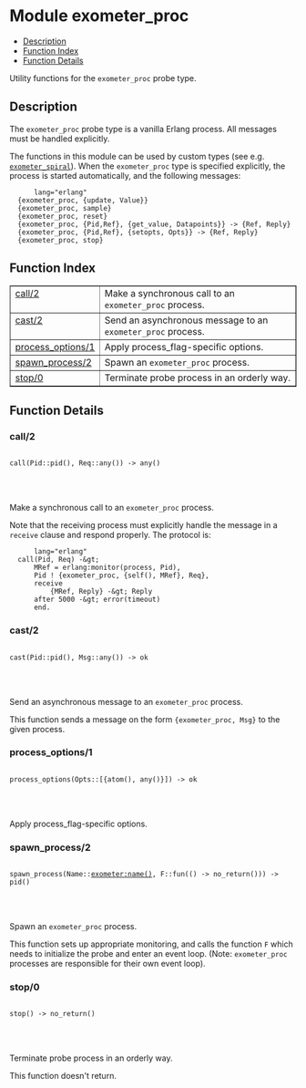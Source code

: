 

# Module exometer_proc #
* [Description](#description)
* [Function Index](#index)
* [Function Details](#functions)


Utility functions for the `exometer_proc` probe type.

<a name="description"></a>

## Description ##



The `exometer_proc` probe type is a vanilla Erlang process. All messages
must be handled explicitly.


The functions in this module can be used by custom types
(see e.g. [`exometer_spiral`](exometer_spiral.md)). When the `exometer_proc` type is
specified explicitly, the process is started automatically, and the
following messages:

```
      lang="erlang"
  {exometer_proc, {update, Value}}
  {exometer_proc, sample}
  {exometer_proc, reset}
  {exometer_proc, {Pid,Ref}, {get_value, Datapoints}} -> {Ref, Reply}
  {exometer_proc, {Pid,Ref}, {setopts, Opts}} -> {Ref, Reply}
  {exometer_proc, stop}
```
<a name="index"></a>

## Function Index ##


<table width="100%" border="1" cellspacing="0" cellpadding="2" summary="function index"><tr><td valign="top"><a href="#call-2">call/2</a></td><td>Make a synchronous call to an <code>exometer_proc</code> process.</td></tr><tr><td valign="top"><a href="#cast-2">cast/2</a></td><td>Send an asynchronous message to an <code>exometer_proc</code> process.</td></tr><tr><td valign="top"><a href="#process_options-1">process_options/1</a></td><td>Apply process_flag-specific options.</td></tr><tr><td valign="top"><a href="#spawn_process-2">spawn_process/2</a></td><td>Spawn an <code>exometer_proc</code> process.</td></tr><tr><td valign="top"><a href="#stop-0">stop/0</a></td><td>Terminate probe process in an orderly way.</td></tr></table>


<a name="functions"></a>

## Function Details ##

<a name="call-2"></a>

### call/2 ###


<pre><code>
call(Pid::pid(), Req::any()) -&gt; any()
</code></pre>

<br></br>



Make a synchronous call to an `exometer_proc` process.


Note that the receiving process must explicitly handle the message in a
`receive` clause and respond properly. The protocol is:

```
      lang="erlang"
  call(Pid, Req) -&gt;
      MRef = erlang:monitor(process, Pid),
      Pid ! {exometer_proc, {self(), MRef}, Req},
      receive
          {MRef, Reply} -&gt; Reply
      after 5000 -&gt; error(timeout)
      end.
```

<a name="cast-2"></a>

### cast/2 ###


<pre><code>
cast(Pid::pid(), Msg::any()) -&gt; ok
</code></pre>

<br></br>



Send an asynchronous message to an `exometer_proc` process.


This function sends a message on the form `{exometer_proc, Msg}` to the
given process.
<a name="process_options-1"></a>

### process_options/1 ###


<pre><code>
process_options(Opts::[{atom(), any()}]) -&gt; ok
</code></pre>

<br></br>


Apply process_flag-specific options.
<a name="spawn_process-2"></a>

### spawn_process/2 ###


<pre><code>
spawn_process(Name::<a href="exometer.md#type-name">exometer:name()</a>, F::fun(() -&gt; no_return())) -&gt; pid()
</code></pre>

<br></br>



Spawn an `exometer_proc` process.


This function sets up appropriate monitoring, and calls the function `F`
which needs to initialize the probe and enter an event loop.
(Note: `exometer_proc` processes are responsible for their own event loop).
<a name="stop-0"></a>

### stop/0 ###


<pre><code>
stop() -&gt; no_return()
</code></pre>

<br></br>



Terminate probe process in an orderly way.


This function doesn't return.

